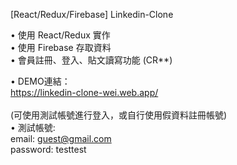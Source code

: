 [React/Redux/Firebase] Linkedin-Clone

• 使用 React/Redux 實作<br/>
• 使用 Firebase 存取資料<br/>
• 會員註冊、登入、貼文讀寫功能 (CR**)<br/>

• DEMO連結：<br/>
https://linkedin-clone-wei.web.app/<br/><br/>
(可使用測試帳號進行登入，或自行使用假資料註冊帳號)<br/>
• 測試帳號: <br/>
email: guest@gmail.com<br/>
password: testtest<br/>
